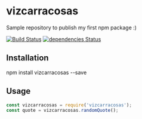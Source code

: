 # vizcarracosas
Sample repository to publish my first npm package :)

[![Build Status](https://travis-ci.org/luigidgt/vizcarracosas.svg?branch=main)](https://travis-ci.org/luigidgt/vizcarracosas)
[![dependencies Status](https://david-dm.org/luigidgt/vizcarracosas/status.svg)](https://david-dm.org/luigidgt/vizcarracosas)

## Installation
npm install vizcarracosas --save

## Usage
```javascript
const vizcarracosas = require('vizcarracosas');
const quote = vizcarracosas.randomQuote();

